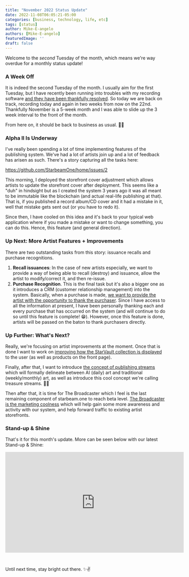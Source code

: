 ```yaml
---
title: "November 2022 Status Update"
date: 2022-11-08T06:05:21-05:00
categories: [business, technology, life, etc]
tags: [status]
author: Mike-E-angelo
authors: [Mike-E-angelo]
featuredImage: ''
draft: false
---
```


Welcome to the *second* Tuesday of the month, which means we're way overdue for a monthly status update!

### A Week Off

It is indeed the second Tuesday of the month.  I usually aim for the first Tuesday, but I have recently been running into troubles with my recording software [and they have been thankfully resolved](https://twitter.com/StarbeamOne/status/1588566148349501440).  So today we are back on track, recording today and again in two weeks from now on the 22nd.  Thankfully November is a 5-week month and I was able to slide up the 3 week interval to the front of the month.

From here on, it should be back to business as usual. 🙏🤞

### Alpha II Is Underway

I've really been spending a lot of time implementing features of the publishing system.  We've had a lot of artists join up and a lot of feedback has arisen as such.  There's a story capturing all the tasks here:

https://github.com/StarbeamOne/home/issues/2

This morning, I deployed the storefront cover adjustment which allows artists to update the storefront cover after deployment.  This seems like a "duh" in hindsight but as I created the system 3 years ago it was all meant to be immutable like the blockchain (and actual real-life publishing at that).  That is, if you published a record album/CD cover and it had a mistake in it, well that mistake gets sent out (or you have to redo it).

Since then, I have cooled on this idea and it's back to your typical web application where if you made a mistake or want to change something, you can do this.  Hence, this feature (and general direction).

### Up Next: More Artist Features + Improvements

There are two outstanding tasks from this story: issuance recalls and purchase recognitions.

1. **Recall issuances**: In the case of new artists especially, we want to provide a way of being able to recall (destroy) and issuance, allow the artist to modify/correct it, and then re-issue.
2. **Purchase Recognition**.  This is the final task but it's also a bigger one as it introduces a CRM (customer relationship management) into the system.  Basically, when a purchase is made, [we want to provide the artist with the opportunity to thank the purchaser](https://github.com/StarbeamOne/home/issues/6).  Since I have access to all the information at present, I have been personally thanking each and every purchase that has occurred on the system (and will continue to do so until this feature is complete! 😁).  However, once this feature is done, artists will be passed on the baton to thank purchasers directly.

### Up Further: What's Next?

Really, we're focusing on artist improvements at the moment.  Once that is done I want to work on [improving how the StarVault collection is displayed](https://github.com/StarbeamOne/home/issues/1) to the user (as well as products on the front page).  

Finally, after that, I want to introduce [the concept of publishing streams](https://github.com/StarbeamOne/home/issues/27) which will formally delineate between AI (daily) art and traditional (weekly/monthly) art, as well as introduce this cool concept we're calling treasure streams. 💎✨

Then after that, it is time for The Broadcaster which I feel is the last remaining component of starbeam.one to reach beta level.  [The Broadcaster is the marketing coolness](https://github.com/StarbeamOne/home/issues/17) which will help gain some more awareness and activity with our system, and help forward traffic to existing artist storefronts.

### Stand-up & Shine

That's it for this month's update.  More can be seen below with our latest Stand-up & Shine:

<iframe width="560" height="315" src="https://www.youtube.com/embed/BKBoJ4_DGkg" title="YouTube video player" frameborder="0" allow="accelerometer; autoplay; clipboard-write; encrypted-media; gyroscope; picture-in-picture" allowfullscreen style="margin-bottom: 2em"></iframe>

Until next time, stay bright out there. ✨✌

